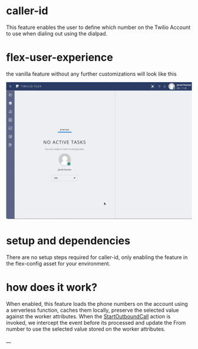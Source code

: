 # caller-id

This feature enables the user to define which number on the Twilio Account to use when dialing out using the dialpad.

# flex-user-experience

the vanilla feature without any further customizations will look like this

![alt text](screenshots/flex-user-experience.gif)

# setup and dependencies

There are no setup steps required for caller-id, only enabling the feature in the flex-config asset for your environment.

# how does it work?

When enabled, this feature loads the phone numbers on the account using a serverless function, caches them locally, preserve the selected value against the worker attributes.  When the [StartOutboundCall](https://assets.flex.twilio.com/docs/releases/flex-ui/1.31.2/Actions.html#.StartOutboundCall) action is invoked, we intercept the event before its processed and update the From number to use the selected value stored on the worker attributes.


__
